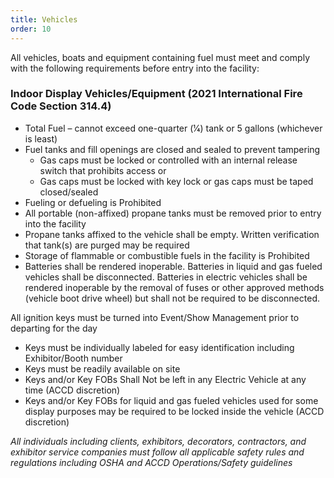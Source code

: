 ```yaml
---
title: Vehicles
order: 10
---
```


All vehicles, boats and equipment containing fuel must meet and comply with the following requirements before entry into the facility:

### Indoor Display Vehicles/Equipment (2021 International Fire Code Section 314.4)

- Total Fuel – cannot exceed one-quarter (1⁄4) tank or 5 gallons (whichever is least)
- Fuel tanks and fill openings are closed and sealed to prevent tampering
  - Gas caps must be locked or controlled with an internal release switch that prohibits access or
  - Gas caps must be locked with key lock or gas caps must be taped closed/sealed
- Fueling or defueling is Prohibited
- All portable (non-affixed) propane tanks must be removed prior to entry into the facility
- Propane tanks affixed to the vehicle shall be empty. Written verification that tank(s) are purged may be required
- Storage of flammable or combustible fuels in the facility is Prohibited
- Batteries shall be rendered inoperable. Batteries in liquid and gas fueled vehicles shall be disconnected. Batteries in
electric vehicles shall be rendered inoperable by the removal of fuses or other approved methods (vehicle boot drive
wheel) but shall not be required to be disconnected.

All ignition keys must be turned into Event/Show Management prior to departing for the day

- Keys must be individually labeled for easy identification including Exhibitor/Booth number
- Keys must be readily available on site
- Keys and/or Key FOBs Shall Not be left in any Electric Vehicle at any time (ACCD discretion)
- Keys and/or Key FOBs for liquid and gas fueled vehicles used for some display purposes may be required to be
locked inside the vehicle (ACCD discretion)

_All individuals including clients, exhibitors, decorators, contractors, and exhibitor service companies must follow all applicable safety rules and regulations including OSHA and ACCD Operations/Safety guidelines_
